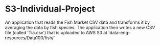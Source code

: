 # S3-Individual-Project
 
An application that reads the Fish Market CSV data and transforms it by averaging the data by fish species.
The application then writes a new CSV file (called 'Tia.csv') that is uploaded to AWS S3 at 'data-eng-resources/Data100/fish/'

